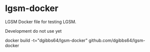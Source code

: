 # lgsm-docker
LGSM Docker file for testing LGSM.

Development do not use yet

docker build -t="dgibbs64/lgsm-docker" github.com/dgibbs64/lgsm-docker
